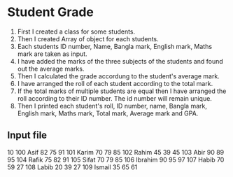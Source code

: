 # Student Grade

1. First I created a class for some students.
2. Then I created Array of object for each students.
3. Each students ID number, Name, Bangla mark, English mark, Maths mark are taken as input.
4. I have added the marks of the three subjects of the students and found out the average marks.
5. Then I calculated the grade accordung to the student's average mark.
6. I have arranged the roll of each student according to the total mark.
7. If the total marks of multiple students are equal then I have arranged the roll according to their ID number. The id number will remain unique.
8. Then I printed each student's roll, ID number, name, Bangla mark, English mark, Maths mark, Total mark, Average mark and GPA.



## Input file
10
100 Asif 82 75 91
101 Karim 70 79 85
102 Rahim 45 39 45
103 Abir 90 89 95
104 Rafik 75 82 91
105 Sifat 70 79 85
106 Ibrahim 90 95 97
107 Habib 70 59 27
108 Labib 20 39 27
109 Ismail 35 65 61
